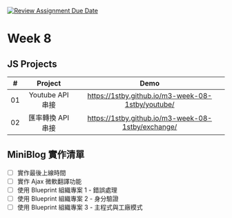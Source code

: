 [![Review Assignment Due Date](https://classroom.github.com/assets/deadline-readme-button-24ddc0f5d75046c5622901739e7c5dd533143b0c8e959d652212380cedb1ea36.svg)](https://classroom.github.com/a/WJPO8wpR)

# Week 8

## JS Projects

|  #  |      Project      |                        Demo                        |
| :-: | :---------------: | :------------------------------------------------: |
| 01  | Youtube API 串接  | https://1stby.github.io/m3-week-08-1stby/youtube/  |
| 02  | 匯率轉換 API 串接 | https://1stby.github.io/m3-week-08-1stby/exchange/ |

## MiniBlog 實作清單

- [ ] 實作最後上線時間
- [ ] 實作 Ajax 微軟翻譯功能
- [ ] 使用 Blueprint 組織專案 1 - 錯誤處理
- [ ] 使用 Blueprint 組織專案 2 - 身分驗證
- [ ] 使用 Blueprint 組織專案 3 - 主程式與工廠模式
